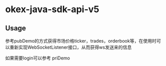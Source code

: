 # okex-java-sdk-api-v5

## Usage

参考pubDemo的方式获得市场价格ticker，trades，orderbook等，在使用时可以重新实现WebSocketListener接口，从而获得ws发送来的信息

如果需要login可以参考 priDemo